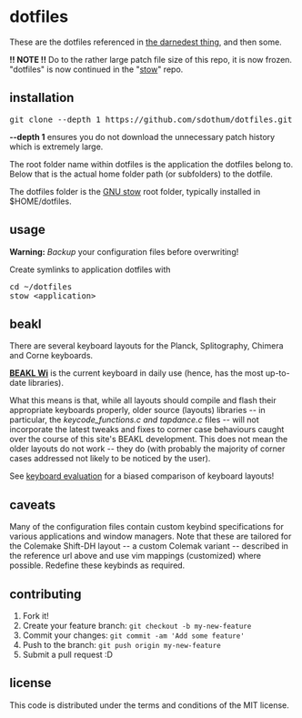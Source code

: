 # dotfiles

These are the dotfiles referenced in
[the darnedest thing](http://thedarnedestthing.com/colophon), and then
some.

**!! NOTE !!**
Do to the rather large patch file size of this repo, it is now frozen. "dotfiles" is now continued in the "[stow](https://github.com/sdothum/stow)" repo.


## installation

<pre>git clone --depth 1 https://github.com/sdothum/dotfiles.git</pre>

**--depth 1** ensures you do not download the unnecessary patch history
which is extremely large. 

The root folder name within dotfiles is the application the dotfiles
belong to. Below that is the actual home folder path (or subfolders) to the dotfile.

The dotfiles folder is the [GNU
stow](https://www.gnu.org/software/stow/) root folder, typically
installed in $HOME/dotfiles.

## usage

**Warning:** _Backup_ your configuration files before overwriting!

Create symlinks to application dotfiles with

<pre>cd ~/dotfiles
stow &lt;application&gt;</pre>

## beakl

There are several keyboard layouts for the Planck, Splitography, Chimera and
Corne keyboards. 

**[BEAKL Wi](http://thedarnedestthing.com/beakl%20wi)** is the current keyboard in daily use (hence, has the most
up-to-date libraries).

What this means is that,
while all layouts should compile and flash their appropriate
keyboards properly, older source (layouts) libraries -- in
particular, the *keycode_functions.c and tapdance.c* files -- will not incorporate
the latest tweaks and fixes to corner case behaviours caught over the
course of this site's BEAKL development. This does not mean
the older layouts do not work -- they do (with probably the majority of corner cases addressed
not likely to be noticed by the user).

See [keyboard
evaluation](http://thedarnedestthing.com/keyboard%20layout%20evaluation#beakl-weighting)
for a biased comparison of keyboard layouts!

## caveats

Many of the configuration files contain custom keybind specifications for various
applications and window managers. Note that these are tailored for the
Colemake Shift-DH layout -- a custom Colemak variant -- described in the
reference url above and use vim mappings (customized) where possible. Redefine these keybinds as required.

## contributing

1. Fork it!
2. Create your feature branch: `git checkout -b my-new-feature`
3. Commit your changes: `git commit -am 'Add some feature'`
4. Push to the branch: `git push origin my-new-feature`
5. Submit a pull request :D

## license

This code is distributed under the terms and conditions of the MIT
license.

